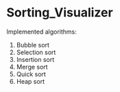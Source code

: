 # Sorting_Visualizer

Implemented algorithms:
1) Bubble sort
2) Selection sort
3) Insertion sort
4) Merge sort
5) Quick sort
6) Heap sort
